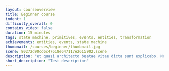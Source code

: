 ```yaml
---
layout: courseoverview
title: Beginner course
indent: 1
difficulty_overall: 0
contains_video: false
duration: 15 minutes
tags: state machine, primitives, events, entities, transformation
achievements: entities, events, state machine
thumbnail: /courses/beginner/thumbnail.jpg
scene: 80272d90cd6c47618e647117e2615902.scene
description: "et quasi architecto beatae vitae dicta sunt explicabo. Nemo enim ipsam voluptatem quia voluptas sit aspernatur aut odit aut fugit, sed quia consequuntur magni dolores eos qui. Nemo enim ipsam voluptatem quia voluptas. et quasi architecto beatae vitae dicta sunt explicabo.<br> Nemo enim ipsam voluptatem quia voluptas sit aspernatur aut odit aut fugit, sed quia consequuntur magni dolores eos qui. Nemo enim ipsam voluptatem quia voluptas"
short_description: "Test description"
---
```

